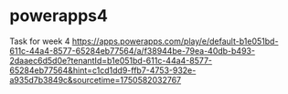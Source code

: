 # powerapps4
Task for week 4
https://apps.powerapps.com/play/e/default-b1e051bd-611c-44a4-8577-65284eb77564/a/f38944be-79ea-40db-b493-2daaec6d5d0e?tenantId=b1e051bd-611c-44a4-8577-65284eb77564&hint=c1cd1dd9-ffb7-4753-932e-a935d7b3849c&sourcetime=1750582032767
